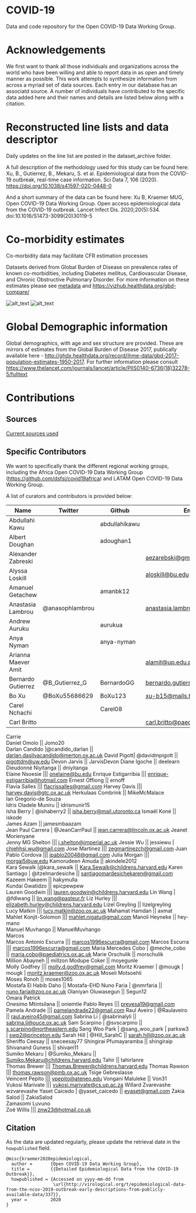 # COVID-19
Data and code repository for the Open COVID-19 Data Working Group. 

# Acknowledgements
We first want to thank all those individuals and organizations across the world who have been willing and able to report data in as open and timely manner as possible. This work attempts to synthesize information from across a myriad set of data sources. Each entry in our database has an associatd source. A number of individuals have contributed to the specific data added here and their names and details are listed below along with a citation.


# Reconstructed line lists and data descriptor

Daily updates on the line list are posted in the dataset_archive folder.

A full description of the methodology used for this study can be found here: Xu, B., Gutierrez, B., Mekaru, S. et al. Epidemiological data from the COVID-19 outbreak, real-time case information. Sci Data 7, 106 (2020). https://doi.org/10.1038/s41597-020-0448-0

And a short summary of the data can be found here: Xu B, Kraemer MUG, Open COVID-19 Data Working Group. Open access epidemiological data from the COVID-19 outbreak. Lancet Infect Dis. 2020;20(5):534. doi:10.1016/S1473-3099(20)30119-5

# Co-morbidity estimates

Co-morbidity data may facilitate CFR estimation processes

Datasets derived from Global Burden of Disease on prevalence rates of known co-morbidities, including Diabetes mellitus, Cardiovascular Disease, and Chronic Obstructive Pulmonary Disorder. For more information on these estimates please see [metadata](/co-morbidities/co-morbidity_metadata.txt) and https://vizhub.healthdata.org/gbd-compare/

![alt_text](co-morbidities/graphics/china_diabetes_prevalence_rate_male.png)
![alt_text](co-morbidities/graphics/china_diabetes_prevalence_rate_female.png)

# Global Demographic information

Global demographics, with age and sex structure are provided. These are mirrors of estimates from the Global Burden of Disease 2017, publically available here - http://ghdx.healthdata.org/record/ihme-data/gbd-2017-population-estimates-1950-2017. For further information please consult https://www.thelancet.com/journals/lancet/article/PIIS0140-6736(18)32278-5/fulltext

























# Contributions
## Sources

[Current sources used](/source_list.csv)

## Specific Contributors

We want to specifically thank the different regional working groups, including the Africa Open COVID-19 Data Working Group (https://github.com/dsfsi/covid19africa) and LATAM Open COVID-19 Data Working Group.

A list of curators and contributors is provided below:

Name | Twitter | Github | Email
-----|-------|---------|-------
Abdullahi Kawu||abdullahikawu
Albert Doughan||adoughan1
Alexander Zabreski|||aezarebski@gmail.com
Alyssa Loskill|||aloskill@bu.edu
Amanuel Getachew||amanbk12
Anastasia Lambrou|@anasophlambrou||anastasia.lambrou@jhu.edu
Andrew Auruku||aurukua	
Anya Nyman||anya-nyman	
Arianna Maever Amit|||alamit@up.edu.ph
Bernardo Gutierrez|@B_Gutierrez_G|BernardoGG|bernardo.gutierrez@zoo.ox.ac.uk
Bo Xu	| @BoXu55686629	| BoXu123	| xu-b15@mails.tsinghua.edu.cn
Carel Nchachi		||Carel08	
Carl Britto		|||	carl.britto@paediatrics.ox.ac.uk
Carrie			
Daniel Omolo	||	Jomo20	
Darlan Candido	|@candido_darlan	||	darlan.dasilvacandido@merton.ox.ac.uk
David Pigott|	@davidmpigott	||	pigottdm@uw.edu
Devon Jarvis	||	JarvisDevon	
Diane Igoche	||	deelearn	
Dieudonné Niyitanga	||	dniyitanga	
Elaine Nsoesie		|||	onelaine@bu.edu
Enrique Estigarribia	|||		enrique-estigarribia@hotmail.com
Ernest Offiong	||	ernoff	
Flavia Salles		|||	flacrissalles@gmail.com
Harvey Davis	|||		harvey.davis@gtc.ox.ac.uk
Herkulaas Combrink	||	MikeMcMalace	
Ian Gregorio-de Souza			
Idris Oladele Muniru	||	idrismunir15	
Isha Berry	| @ishaberry2	||	isha.berry@mail.utoronto.ca
Ismaël Koné	 ||	iskode	
James Azam	||	jamesmbaazam	
Jean Paul Carrera |	@JeanCarrPaul	||	jean.carrera@lincoln.ox.ac.uk
Jeanet Morienyane			
Jenny MG Shelton	|||		j.shelton@imperial.ac.uk
Jessie Wu	||	jessiewu	| chiehhsi.wu@gmail.com
Jose Martinez		|||	zegmartinezch@gmail.com
Juan Pablo Cordova	|||		jpablo20048@gmail.com
Julia Morgan	|||		morgaj5@uw.edu
Kamorudeen Amuda	||	akindele2012	
Kara Sewalk	|@kara_sewalk		|| Kara.Sewalk@childrens.harvard.edu
Karen Santiago	| @itzelmardesiche	||	santiagomardesichekaren@gmail.com
Kazeem Hakeem	||	hakymulla	
Kundai Gwatidzo	||	epicpewpew	
Lauren Goodwin		|||	lauren.goodwin@childrens.harvard.edu
Lin Wang |	@fdlwang	||	lin.wang@pasteur.fr
Liz Hurley		|||	elizabeth.hurley@childrens.harvard.edu
Lizel Greyling	||	lizelgreyling	
Lucy Matkin		|||	lucy.matkin@zoo.ox.ac.uk
Mahamat Hamdan	||	axmat	
Mahlet Konjit-Solomon		|||	mahlet.nigatu@gmail.com
Manoli Heyneke	||	hey-mano	
Manuel Muvhango	 ||	ManuelMuvhango	
Marcos			
Marcos Antonio Escurra		|||	marcos1996escurra@gmail.com
Marcos Escurra		|||	marcos1996escurra@gmail.com
Maria Mercedes Cobo	| @meche_cobo	||	maria.cobo@paediatrics.ox.ac.uk
Marie Orschulik	 ||	morschulik	
Million Abayneh	||	millzon	
Modupe Coker	||	moyegunle	
Molly Godfrey		|||	molly.d.godfrey@gmail.com
Moritz Kraemer	| @mougk	| mougk	| moritz.kraemer@zoo.ox.ac.uk
Moseli Motsoehli			
Moses Ronoh	||	moses1065	
Mostafa El Habib Daho	||	Mostafa-EHD	
Nuno Faria |	@nmrfaria	||	nuno.faria@zoo.ox.ac.uk
Olaniyan Oluwasegun		|| Segun12	
Omara Patrick			
Onesimo Mtintsilana		|| oniemtie	
Pablo Reyes		|||	preyesa19@gmail.com
Pamela Andrade	|||		pamelandrade22@gmail.com
Raul Aveiro	| @Raulaveiro	||	raul.aveiro45@gmail.com
Sabrina Li |	@sabrinalyli	||	sabrina.li@ouce.ox.ac.uk
Sam Scarpino |	@svscarpino	||	s.scarpino@northeastern.edu
Sang Woo Park |	@sang_woo_park |	parksw3	| swp2@princeton.edu
Sarah Hill	| @Hill_SarahC	||	sarah.hill@zoo.ox.ac.uk
Sheriffo Ceesay	||	sneceesay77	
Shingirai Pfumayaramba	||	shingiraip	
Shivanand Guness	||	shivam11	
Sumiko Mekaru	| @Sumiko_Mekaru	||	Sumiko.Mekaru@childrens.harvard.edu
Tahir	||	tahirlanre	
Thomas Brewer		|||	Thomas.Brewer@childrens.harvard.edu
Thomas Rawson		|||	thomas.rawson@pmb.ox.ac.uk
Tsige Gebreslasse			
Veincent Pepito		|||	vpepito@ateneo.edu
Vongani Maluleke	||	Von31	
Vukosi Marivate		|||	vukosi.marivate@cs.up.ac.za
Willard Zvarevashe		wzvarevashe	
Yaset Caicedo	| @yaset_caicedo	||	eyaset@gmail.com
Zakia Salod	||	ZakiaSalod	
Zamasomi Luvuno			
Zoë Willis		|||	znw23@hotmail.co.uk

## Citation

As the data are updated regularly, please update the retrieval date in the `howpublished` field.

```{bibtex}
@misc{kraemer2020epidemiological,
  author =       {Open COVID-19 Data Working Group},
  title =        {{Detailed Epidemiological Data from the COVID-19 Outbreak}},
  howpublished = {Accessed on yyyy-mm-dd from
                  \url{http://virological.org/t/epidemiological-data-from-the-ncov-2019-outbreak-early-descriptions-from-publicly-available-data/337}},
  year =         2020
}
```
